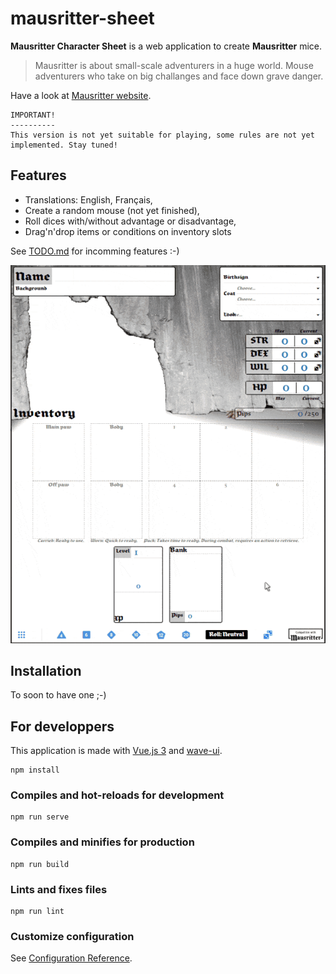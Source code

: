 # mausritter-sheet
**Mausritter Character Sheet** is a web application to create **Mausritter** mice.

> Mausritter is about small-scale adventurers in a huge world. Mouse adventurers who take on big challanges and face down grave danger.

Have a look at [Mausritter website](https://mausritter.com/).

```
IMPORTANT!
----------
This version is not yet suitable for playing, some rules are not yet implemented. Stay tuned!
```

## Features

- Translations: English, Français,
- Create a random mouse (not yet finished),
- Roll dices with/without advantage or disadvantage,
- Drag'n'drop items or conditions on inventory slots

 See [TODO.md](./src/TODO.md) for incomming features :-)

![Exemple Sheet 0.1.1](./public/img/live.gif)

## Installation

To soon to have one ;-)

## For developpers
This application is made with [Vue.js 3](https://v3.vuejs.org/) and [wave-ui](https://antoniandre.github.io/wave-ui/).

```
npm install
```

### Compiles and hot-reloads for development
```
npm run serve
```

### Compiles and minifies for production
```
npm run build
```

### Lints and fixes files
```
npm run lint
```

### Customize configuration
See [Configuration Reference](https://cli.vuejs.org/config/).
